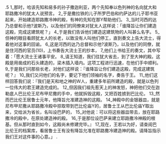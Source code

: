 .5 
1_那时，哈该先知和易多的孙子撒迦利亚，两个先知奉以色列神的名向犹大和耶路撒冷的犹太人说预言。 2_于是撒拉铁的儿子所罗巴伯和约萨达的儿子耶书亚起来，开始建造耶路撒冷神的殿，有神的先知在那Y帮助他们。 
3_当时河西的达乃总督和示他?波斯乃，以及他们的同僚来对犹太人这样说：「谁降旨让你们建造这殿，完成这建筑呢？」 4_于是我们告诉他们建造这建筑物的人叫甚么名字。 5_但神的眼目看顾犹太人的长老，以致没有人叫他们停工，直到奏文上告大流士，得着他对这事的回谕。 
6_这是河西的达乃总督和示他?波斯乃，以及他们的同僚，就是住河西的官员(10)，上书奏告大流士王的抄本， 7_他们上书给王的奏文，其中写着：「愿大流士王诸事平安。 8_请王知道，我们往犹大省去，到了至大神的殿。这殿是用凿成的石头建造的，梁木插入墙内。这项工程进行迅速，在他们手中顺利。 9_于是我们问那些长老，对他们这样说：『谁降旨让你们建造这殿，完成这建筑呢？』 10_我们又问他们的名字，要记下他们领袖的名字，奏告于王。 11_他们这样回答我们说：『我们是天和地之神的W人，重建多年前所建造的殿，就是以色列一位伟大的君王建造完成的。 12_但因我们祖先惹天上的神发怒，神把他们交在迦勒底人巴比伦王尼布甲尼撒的手中，他就拆毁这殿，又把百姓掳到巴比伦。 13_然而巴比伦王居鲁士元年，他降旨允准建造神的这殿。 14_神殿中的金银器皿，就是尼布甲尼撒从耶路撒冷殿中掠取带到巴比伦庙Y的，居鲁士王从巴比伦庙Y取出来，交给派为省长，名叫设巴萨的， 15_对他说：可以将这些器皿带去，放在耶路撒冷的殿中，在原处建造神的殿。 16_于是那位设巴萨来建立耶路撒冷神殿的根基。但从那时直到如今，这殿尚未修建完毕。』 17_现在，王若以为好，请查阅巴比伦王的档案库，看居鲁士王有没有降旨允准在耶路撒冷建造神的殿。请降旨指示我们王对这件事的心意。」 
   .
